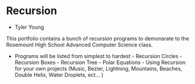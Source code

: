 # Recursion 
- Tyler Young

This portfolio contains a bunch of recursion programs to demonsrate to the Rosemount High School Advanced Computer Science class. 

  - Programs will be listed from simplest to hardest
        - Recursion Circles
        - Recursion Boxes 
        - Recursion Tree
        - Polar Equations
        - Using Recursion for your own projects (Music, Bezier, Lightning, Mountains, Beaches, Double Helix, Water Droplets, ect... ) 
